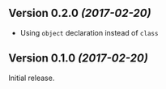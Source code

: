 Version 0.2.0 *(2017-02-20)*
----------------------------

* Using `object` declaration instead of `class`

Version 0.1.0 *(2017-02-20)*
----------------------------

Initial release.
